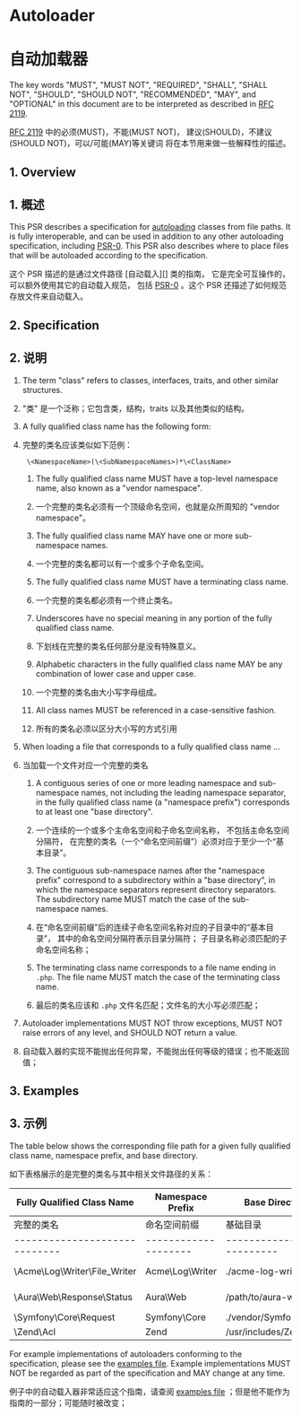 # Autoloader

# 自动加载器

The key words "MUST", "MUST NOT", "REQUIRED", "SHALL", "SHALL NOT", "SHOULD",
"SHOULD NOT", "RECOMMENDED", "MAY", and "OPTIONAL" in this document are to be
interpreted as described in [RFC 2119](http://tools.ietf.org/html/rfc2119).

[RFC 2119](http://tools.ietf.org/html/rfc2119) 中的必须(MUST)，不能(MUST NOT)，
建议(SHOULD)，不建议(SHOULD NOT)，可以/可能(MAY)等关键词
将在本节用来做一些解释性的描述。

## 1. Overview

## 1. 概述

This PSR describes a specification for [autoloading][] classes from file
paths. It is fully interoperable, and can be used in addition to any other
autoloading specification, including [PSR-0][]. This PSR also describes where
to place files that will be autoloaded according to the specification.

这个 PSR 描述的是通过文件路径 [自动载入][] 类的指南。
它是完全可互操作的，可以额外使用其它的自动载入规范，
 包括 [PSR-0][] 。这个 PSR 还描述了如何规范存放文件来自动载入。

## 2. Specification

## 2. 说明

1. The term "class" refers to classes, interfaces, traits, and other similar
   structures.

1. "类" 是一个泛称；它包含类，结构，traits 以及其他类似的结构。

2. A fully qualified class name has the following form:

2. 完整的类名应该类似如下范例：

        \<NamespaceName>(\<SubNamespaceNames>)*\<ClassName>

    1. The fully qualified class name MUST have a top-level namespace name,
       also known as a "vendor namespace".

    1. 一个完整的类名必须有一个顶级命名空间，也就是众所周知的 "vendor namespace"。

    2. The fully qualified class name MAY have one or more sub-namespace
       names.

    2. 一个完整的类名都可以有一个或多个子命名空间。

    3. The fully qualified class name MUST have a terminating class name.

    3. 一个完整的类名都必须有一个终止类名。

    4. Underscores have no special meaning in any portion of the fully
       qualified class name.

    4. 下划线在完整的类名任何部分是没有特殊意义。

    5. Alphabetic characters in the fully qualified class name MAY be any
       combination of lower case and upper case.

    5. 一个完整的类名由大小写字母组成。

    6. All class names MUST be referenced in a case-sensitive fashion.

    6. 所有的类名必须以区分大小写的方式引用

3. When loading a file that corresponds to a fully qualified class name ...

3. 当加载一个文件对应一个完整的类名

    1. A contiguous series of one or more leading namespace and sub-namespace
       names, not including the leading namespace separator, in the fully
       qualified class name (a "namespace prefix") corresponds to at least one
       "base directory".

    1. 一个连续的一个或多个主命名空间和子命名空间名称，
      不包括主命名空间分隔符， 在完整的类名（一个“命名空间前缀”）必须对应于至少一个“基本目录”。

    2. The contiguous sub-namespace names after the "namespace prefix"
       correspond to a subdirectory within a "base directory", in which the
       namespace separators represent directory separators. The subdirectory
       name MUST match the case of the sub-namespace names.

    2. 在“命名空间前缀”后的连续子命名空间名称对应的子目录中的“基本目录”，
       其中的命名空间分隔符表示目录分隔符；
       子目录名称必须匹配的子命名空间名称；

    3. The terminating class name corresponds to a file name ending in `.php`.
       The file name MUST match the case of the terminating class name.

    3. 最后的类名应该和 `.php` 文件名匹配；文件名的大小写必须匹配；

4. Autoloader implementations MUST NOT throw exceptions, MUST NOT raise errors
   of any level, and SHOULD NOT return a value.

4. 自动载入器的实现不能抛出任何异常，不能抛出任何等级的错误；也不能返回值；


## 3. Examples

## 3. 示例

The table below shows the corresponding file path for a given fully qualified
class name, namespace prefix, and base directory.

如下表格展示的是完整的类名与其中相关文件路径的关系：

| Fully Qualified Class Name    | Namespace Prefix   | Base Directory           | Resulting File Path
| ----------------------------- |--------------------|--------------------------|-------------------------------------------
| 完整的类名                    | 命名空间前缀       | 基础目录                 | 实际的类文件路径
| ----------------------------- |--------------------|--------------------------|-------------------------------------------
| \Acme\Log\Writer\File_Writer  | Acme\Log\Writer    | ./acme-log-writer/lib/   | ./acme-log-writer/lib/File_Writer.php
| \Aura\Web\Response\Status     | Aura\Web           | /path/to/aura-web/src/   | /path/to/aura-web/src/Response/Status.php
| \Symfony\Core\Request         | Symfony\Core       | ./vendor/Symfony/Core/   | ./vendor/Symfony/Core/Request.php
| \Zend\Acl                     | Zend               | /usr/includes/Zend/      | /usr/includes/Zend/Acl.php

For example implementations of autoloaders conforming to the specification,
please see the [examples file][]. Example implementations MUST NOT be regarded
as part of the specification and MAY change at any time.

例子中的自动载入器非常适应这个指南，请查阅 [examples file][] ；但是他不能作为指南的一部分；可能随时被改变；

[autoloading]: http://php.net/autoload
[PSR-0]: https://github.com/tangrucheng/fig-standards-zh/blob/master/PSR-0.md
[examples file]: https://github.com/php-fig/fig-standards/blob/master/accepted/PSR-4-autoloader-examples.md

